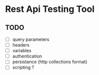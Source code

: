 # Rest Api Testing Tool

## TODO
- [ ] query parameters
- [ ] headers
- [ ] variables 
- [ ] authentication
- [ ] persistance (http collections format)
- [ ] scripting ?